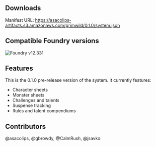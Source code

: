 ## Downloads

Manifest URL: https://asacolips-artifacts.s3.amazonaws.com/grimwild/0.1.0/system.json

## Compatible Foundry versions

![Foundry v12.331](https://img.shields.io/badge/Foundry-v12.331-green)

## Features

This is the 0.1.0 pre-release version of the system. It currently features:

- Character sheets
- Monster sheets
- Challenges and talents
- Suspense tracking
- Rules and talent compendiums

## Contributors

@asacolips, @gbrowdy, @CalmRush, @jsavko